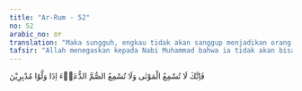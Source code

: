 ```yaml
---
title: "Ar-Rum - 52"
no: 52
arabic_no: ٥٢
translation: "Maka sungguh, engkau tidak akan sanggup menjadikan orang-orang yang mati itu dapat mendengar, dan menjadikan orang-orang yang tuli dapat mendengar seruan, apabila mereka berpaling ke belakang. "
tafsir: "Allah menegaskan kepada Nabi Muhammad bahwa ia tidak akan bisa memasukkan hidayah ke dalam hati orang yang ingkar sampai orang itu berpaling dari keingkaran dan lalu beriman. Untuk itu Allah memberikan sebuah contoh yaitu orang buta yang tersesat. Orang buta tidak mungkin menemukan jalan, karena ia tidak melihatnya, kecuali kalau dituntun. Begitu pula orang yang telah memilih kekafiran dan kemusyrikan. Orang itu hatinya sudah tertutup. Oleh karena itu, petunjuk apa pun yang disampaikan kepadanya, tidak akan didengar dan diikutinya. Bagi mereka ditunjuki atau tidak ditunjuki sama saja, mereka tidak akan beriman. Yang bisa membuka hatinya itu hanyalah Allah bila Ia menghendaki. Akan tetapi, Ia tidak akan menghendaki bila orang yang bersangkutan tidak berusaha, karena hal itu melanggar hukum-hukum yang telah ditetapkan-Nya. Ayat ini dengan demikian mengingatkan Nabi saw sekali lagi agar tidak kecewa bila ada manusia yang menolak dakwahnya.\n\nOrang yang akan menerima bila ditunjuki oleh Nabi saw hanyalah yang beriman. Hal itu karena hati mereka terbuka menerima segala kebenaran yang disampaikan kepadanya. Setelah menerima kebenaran itu, mereka melaksanakannya dengan sepenuh hati untuk membaktikan diri kepada-Nya."
---
```


فَاِنَّكَ لَا تُسْمِعُ الْمَوْتٰى وَلَا تُسْمِعُ الصُّمَّ الدُّعَاۤءَ اِذَا وَلَّوْا مُدْبِرِيْنَ
